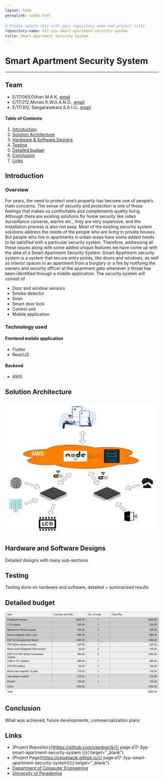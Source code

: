 ```yaml
---
layout: home
permalink: index.html

# Please update this with your repository name and project title
repository-name: e17-3yp-smart-apartment-security-system
title: Smart Apartment Security System
---
```


[comment]: # "This is the standard layout for the project, but you can clean this and use your own template"

# Smart Apartment Security System

---

## Team
-  E/17/065,Dilhan M.A.K, [email](mailto:e17065@eng.pdn.ac.lk)
-  E/17/212,Morais K.W.G.A.N.D., [email](mailto:e17212@eng.pdn.ac.lk)
-  E/17/312, Sangarasekara S.A.I.U., [email](mailto:e17312@eng.pdn.ac.lk)

<!-- Image (photo/drawing of the final hardware) should be here -->

<!-- This is a sample image, to show how to add images to your page. To learn more options, please refer [this](https://projects.ce.pdn.ac.lk/docs/faq/how-to-add-an-image/) -->

<!-- ![Sample Image](./images/sample.png) -->

#### Table of Contents
1. [Introduction](#introduction)
2. [Solution Architecture](#solution-architecture )
3. [Hardware & Software Designs](#hardware-and-software-designs)
4. [Testing](#testing)
5. [Detailed budget](#detailed-budget)
6. [Conclusion](#conclusion)
7. [Links](#links)

## Introduction
### Overview
  For years, the need to protect one’s property has become one of people’s main concerns. The sense of security and protection is one of those feelings that makes us comfortable and complements quality living.
Although there are existing solutions for home security like video surveillance cameras, alarms etc., they are very expensive, and the installation process is also not easy.
Most of the existing security system solutions address the needs of the people who are living in private houses. But people who live in apartments in urban areas have some added needs to be satisfied with a particular security system.
Therefore, addressing all these issues along with some added unique features we have come up with the idea of a Smart Apartment Security System. Smart Apartment security system is a system that secure entry points, like doors and windows, as well as interior spaces in an apartment from a burglary or a fire by notifying the owners and security officer at the apartment gate whenever a threat has been identified through a mobile application.
The security system will consist of
- Door and window sensors
- Smoke detector 
- Siren   
- Smart door lock   
- Control unit   
- Mobile application

### Technology used
#### Frontend mobile application
- Flutter
- ReactJS
#### Backend
- AWS

## Solution Architecture
<img src="images/System_Overview.jpg" width="500">


## Hardware and Software Designs

Detailed designs with many sub-sections

## Testing

Testing done on hardware and software, detailed + summarized results

## Detailed budget

<img src="images/budget.jpg" width="600">

## Conclusion

What was achieved, future developments, commercialization plans

## Links

- [Project Repository](https://github.com/cepdnaclk/{{ page.e17-3yp-smart-apartment-security-system }}){:target="_blank"}
- [Project Page](https://cepdnaclk.github.io/{{ page.e17-3yp-smart-apartment-security-system}}){:target="_blank"}
- [Department of Computer Engineering](http://www.ce.pdn.ac.lk/)
- [University of Peradeniya](https://eng.pdn.ac.lk/)

[//]: # (Please refer this to learn more about Markdown syntax)
[//]: # (https://github.com/adam-p/markdown-here/wiki/Markdown-Cheatsheet)

